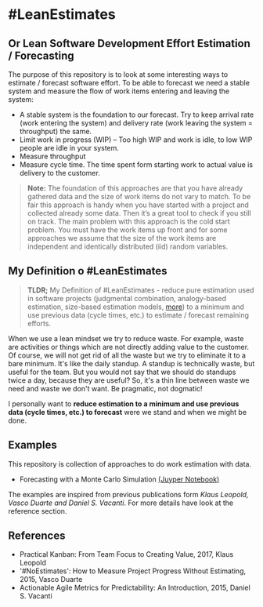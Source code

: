 # #LeanEstimates
## Or Lean Software Development Effort Estimation / Forecasting 
The purpose of this repository is to look at some interesting ways to estimate / forecast software effort. To be able to forecast we need a stable system and measure the flow of work items entering and leaving the system:
 
- A stable system is the foundation to our forecast. Try to keep arrival rate (work entering the system) and delivery rate (work leaving the system = throughput) the same.
- Limit work in progress (WIP) – Too high WIP and work is idle, to low WIP people are idle in your system.
- Measure throughput
- Measure cycle time. The time spent form starting work to actual value is delivery to the customer.

> __Note:__
The foundation of this approaches are that you have already gathered data and the size of work items do not vary to match.  To be fair this approach is handy when you have started with a project and collected already some data. Then it’s a great tool to check if you still on track. The main problem with this approach is the cold start problem. You must have the work items up front and for some approaches we assume that the size of the work items are independent and identically distributed (iid) random variables.


## My Definition o #LeanEstimates

> __TLDR;__ My Definition of #LeanEstimates - reduce pure estimation used in software projects (judgmental combination, analogy-based estimation, size-based estimation models, [more]( https://en.wikipedia.org/wiki/Software_development_effort_estimation)) to a minimum and use previous data (cycle times, etc.) to estimate / forecast remaining efforts. 


When we use a lean mindset we try to reduce waste. For example, waste are activities or things which are not directly adding value to the customer. Of course, we will not get rid of all the waste but we try to eliminate it to a bare minimum.  It's like the daily standup. A standup is technically waste, but useful for the team. But you would not say that we should do standups twice a day, because they are useful? So, it's a thin line between waste we need and waste we don't want. Be pragmatic, not dogmatic! 

I personally want to __reduce estimation to a minimum and use previous data (cycle times, etc.) to forecast__ were we stand and when we might be done.

## Examples
This repository is collection of approaches to do work estimation with data.
- Forecasting with a Monte Carlo Simulation [(Juyper Notebook)](notebooks/forecasting_with_monte_carlo.ipynb)

The examples are inspired from previous publications form _Klaus Leopold, Vasco Duarte and Daniel S. Vacanti_. For more details have look at the reference section.

## References

- Practical Kanban: From Team Focus to Creating Value, 2017, Klaus Leopold
- '#NoEstimates': How to Measure Project Progress Without Estimating, 2015, Vasco Duarte
- Actionable Agile Metrics for Predictability: An Introduction, 2015, Daniel S. Vacanti


